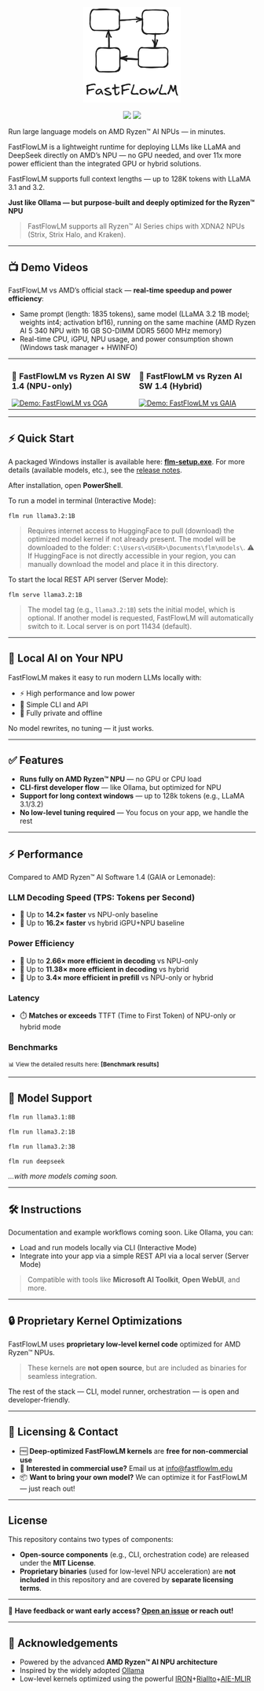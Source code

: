 <p align="center">
  <a href="https://www.fastflowlm.com" target="_blank">
    <img src="assets/logo.png" alt="FastFlowLM Logo" width="200"/>
  </a>
</p>

<p align="center">
  <img src="https://img.shields.io/badge/license-MIT-blue.svg" />
  <img src="https://img.shields.io/badge/NPU-Optimized-red" />
</p>

Run large language models on AMD Ryzen™ AI NPUs — in minutes.

FastFlowLM is a lightweight runtime for deploying LLMs like LLaMA and DeepSeek directly on AMD’s NPU — no GPU needed, and over 11x more power efficient than the integrated GPU or hybrid solutions.

FastFlowLM supports full context lengths — up to 128K tokens with LLaMA 3.1 and 3.2.

**Just like Ollama — but purpose-built and deeply optimized for the Ryzen™ NPU**

> FastFlowLM supports all Ryzen™ AI Series chips with XDNA2 NPUs (Strix, Strix Halo, and Kraken).

---

## 📺 Demo Videos

FastFlowLM vs AMD’s official stack — **real-time speedup and power efficiency**: 

- Same prompt (length: 1835 tokens), same model (LLaMA 3.2 1B model; weights int4; activation bf16), running on the same machine (AMD Ryzen AI 5 340 NPU with 16 GB SO-DIMM DDR5 5600 MHz memory)
- Real-time CPU, iGPU, NPU usage, and power consumption shown (Windows task manager + HWINFO)

<table>
  <tr>
    <td valign="top">
      <h3>🔹 FastFlowLM vs Ryzen AI SW 1.4 (NPU-only)</h3>
      <a href="https://www.youtube.com/watch?v=kv31FZ_q0_I">
        <img src="https://img.youtube.com/vi/kv31FZ_q0_I/0.jpg" alt="Demo: FastFlowLM vs OGA">
      </a>
    </td>
    <td valign="top">
      <h3>🔹 FastFlowLM vs Ryzen AI SW 1.4 (Hybrid)</h3>
      <a href="https://www.youtube.com/watch?v=PFjH-L_Kr0w">
        <img src="https://img.youtube.com/vi/PFjH-L_Kr0w/0.jpg" alt="Demo: FastFlowLM vs GAIA">
      </a>
    </td>
  </tr>
</table>

---

## ⚡ Quick Start

A packaged Windows installer is available here: [**flm-setup.exe**](https://github.com/FastFlowLM/FastFlowLM/releases/download/v0.1.3/flm-setup-v0.1.3.exe). For more details (available models, etc.), see the [release notes](https://github.com/FastFlowLM/FastFlowLM/releases/).

After installation, open **PowerShell**.

To run a model in terminal (Interactive Mode):
```
flm run llama3.2:1B
```
> Requires internet access to HuggingFace to pull (download) the optimized model kernel if not already present. The model will be downloaded to the folder: ``C:\Users\<USER>\Documents\flm\models\``. ⚠️ If HuggingFace is not directly accessible in your region, you can manually download the model and place it in this directory.

To start the local REST API server (Server Mode):
```
flm serve llama3.2:1B
```
> The model tag (e.g., `llama3.2:1B`) sets the initial model, which is optional. If another model is requested, FastFlowLM will automatically switch to it. Local server is on port 11434 (default).

---

## 🧠 Local AI on Your NPU

FastFlowLM makes it easy to run modern LLMs locally with:
- ⚡ High performance and low power
- 🧰 Simple CLI and API
- 🔐 Fully private and offline

No model rewrites, no tuning — it just works.

---

## ✅ Features

- **Runs fully on AMD Ryzen™ NPU** — no GPU or CPU load  
- **CLI-first developer flow** — like Ollama, but optimized for NPU  
- **Support for long context windows** — up to 128k tokens (e.g., LLaMA 3.1/3.2)  
- **No low-level tuning required** — You focus on your app, we handle the rest

---

## ⚡ Performance

Compared to AMD Ryzen™ AI Software 1.4 (GAIA or Lemonade):

### LLM Decoding Speed (TPS: Tokens per Second)
- 🚀 Up to **14.2× faster** vs NPU-only baseline  
- 🚀 Up to **16.2× faster** vs hybrid iGPU+NPU baseline

### Power Efficiency
- 🔋 Up to **2.66× more efficient in decoding** vs NPU-only  
- 🔋 Up to **11.38× more efficient in decoding** vs hybrid  
- 🔋 Up to **3.4× more efficient in prefill** vs NPU-only or hybrid

### Latency
- ⏱️ **Matches or exceeds** TTFT (Time to First Token) of NPU-only or hybrid mode

### Benchmarks
<p style="font-size:85%; margin:0;">
📊 View the detailed results here:
<a href="benchmarks/llama3_results.md" style="text-decoration:none;">
<strong>[Benchmark results]</strong>
</a>
</p>

---

## 🧪 Model Support

```
flm run llama3.1:8B
```
```
flm run llama3.2:1B
```
```
flm run llama3.2:3B
```
```
flm run deepseek
```
*...with more models coming soon.*

---

## 🛠️ Instructions

Documentation and example workflows coming soon. Like Ollama, you can:
- Load and run models locally via CLI (Interactive Mode)
- Integrate into your app via a simple REST API via a local server (Server Mode)
> Compatible with tools like **Microsoft AI Toolkit**, **Open WebUI**, and more.

---

## 🔒 Proprietary Kernel Optimizations

FastFlowLM uses **proprietary low-level kernel code** optimized for AMD Ryzen™ NPUs.  
> These kernels are **not open source**, but are included as binaries for seamless integration.

The rest of the stack — CLI, model runner, orchestration — is open and developer-friendly.

---

## 📝 Licensing & Contact

- 🆓 **Deep-optimized FastFlowLM kernels** are **free for non-commercial use**  
- 💼 **Interested in commercial use?** Email us at [info@fastflowlm.edu](mailto:info@fastflowlm.edu)  
- 📦 **Want to bring your own model?** We can optimize it for FastFlowLM — just reach out!

---

## License

This repository contains two types of components:

- **Open-source components** (e.g., CLI, orchestration code) are released under the **MIT License**.
- **Proprietary binaries** (used for low-level NPU acceleration) are **not included** in this repository and are covered by **separate licensing terms**.

---

💬 **Have feedback or want early access? [Open an issue](https://github.com/fastflowlm/fastflowlm/issues/new) or reach out!**

---

## 🙏 Acknowledgements

- Powered by the advanced **AMD Ryzen™ AI NPU architecture**
- Inspired by the widely adopted [Ollama](https://github.com/ollama/ollama)
- Low-level kernels optimized using the powerful [IRON](https://github.com/Xilinx/mlir-aie/tree/main/programming_guide)+[Riallto](https://riallto.ai/)+[AIE-MLIR](https://github.com/Xilinx/mlir-aie/tree/main/mlir_tutorials)
